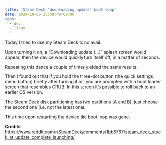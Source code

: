```yaml
---
title: 'Steam Deck "downloading update" boot loop'
date: 2024-10-05T23:58:48+02:00
tags:
  - dev
  - linux
---
```


Today I tried to use my Steam Deck to no avail.

Upon turning it on, a “Downloading update (…)” splash screen would appear, then the device would quickly turn itself off, in a matter of seconds.


Repeating this dance a couple of times yielded the same results.

Then I found out that if you hold the three-dot button (the quick settings menu button) briefly after turning it on, you are prompted with a boot loader screen that resembles GRUB. In this screen it’s possible to roll back to an earlier OS version.

The Steam Deck disk partitioning has two partitions (A and B), just choose the second one (i.e. not the latest one).

This time upon restarting the device the boot loop was gone.

**Credits**: https://www.reddit.com/r/SteamDeck/comments/1bb5767/steam_deck_stuck_at_update_complete_launching/
